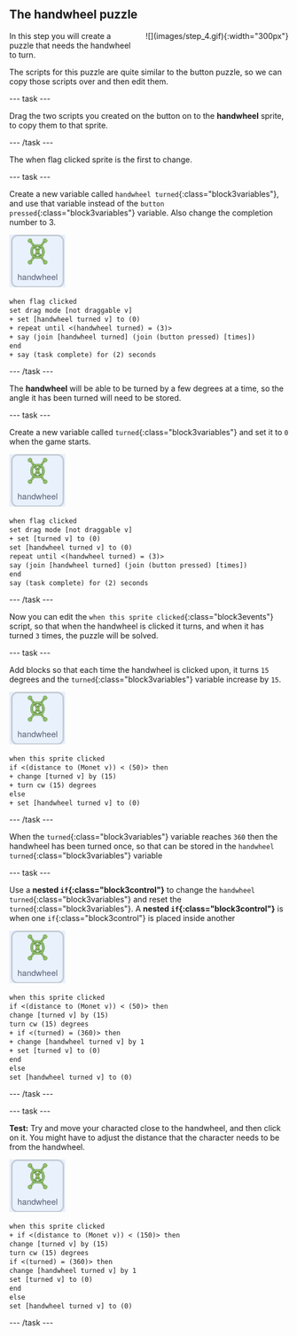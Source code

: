 ## The handwheel puzzle

<div style="display: flex; flex-wrap: wrap">
<div style="flex-basis: 200px; flex-grow: 1; margin-right: 15px;">
In this step you will create a puzzle that needs the handwheel to turn.
</div>
<div>
![](images/step_4.gif){:width="300px"}
</div>
</div>

The scripts for this puzzle are quite similar to the button puzzle, so we can copy those scripts over and then edit them.

--- task ---

Drag the two scripts you created on the button on to the **handwheel** sprite, to copy them to that sprite.

--- /task ---

The when flag clicked sprite is the first to change.

--- task ---

Create a new variable called `handwheel turned`{:class="block3variables"}, and use that variable instead of the `button pressed`{:class="block3variables"} variable. Also change the completion number to 3.

![button sprite](images/handwheel-sprite.png)
```blocks3
when flag clicked
set drag mode [not draggable v]
+ set [handwheel turned v] to (0)
+ repeat until <(handwheel turned) = (3)>
+ say (join [handwheel turned] (join (button pressed) [times])
end
+ say (task complete) for (2) seconds
```

--- /task ---

The **handwheel** will be able to be turned by a few degrees at a time, so the angle it has been turned will need to be stored.

--- task ---

Create a new variable called `turned`{:class="block3variables"} and set it to `0` when the game starts.

![button sprite](images/handwheel-sprite.png)
```blocks3
when flag clicked
set drag mode [not draggable v]
+ set [turned v] to (0)
set [handwheel turned v] to (0)
repeat until <(handwheel turned) = (3)>
say (join [handwheel turned] (join (button pressed) [times])
end
say (task complete) for (2) seconds
```
--- /task ---

Now you can edit the `when this sprite clicked`{:class="block3events"} script, so that when the handwheel is clicked it turns, and when it has turned `3` times, the puzzle will be solved.

--- task ---

Add blocks so that each time the handwheel is clicked upon, it turns `15` degrees and the `turned`{:class="block3variables"} variable increase by `15`.

![button sprite](images/handwheel-sprite.png)
```blocks3
when this sprite clicked
if <(distance to (Monet v)) < (50)> then
+ change [turned v] by (15)
+ turn cw (15) degrees
else
+ set [handwheel turned v] to (0)
```

--- /task ---

When the `turned`{:class="block3variables"} variable reaches `360` then the handwheel has been turned once, so that can be stored in the `handwheel turned`{:class="block3variables"} variable

--- task ---

Use a **nested `if`{:class="block3control"}** to change the `handwheel turned`{:class="block3variables"} and reset the `turned`{:class="block3variables"}. A **nested `if`{:class="block3control"}** is when one `if`{:class="block3control"} is placed inside another

![button sprite](images/handwheel-sprite.png)
```blocks3
when this sprite clicked
if <(distance to (Monet v)) < (50)> then
change [turned v] by (15)
turn cw (15) degrees
+ if <(turned) = (360)> then
+ change [handwheel turned v] by 1
+ set [turned v] to (0)
end
else
set [handwheel turned v] to (0)
```
--- /task ---

--- task ---

**Test:** Try and move your characted close to the handwheel, and then click on it. You might have to adjust the distance that the character needs to be from the handwheel.

![button sprite](images/handwheel-sprite.png)
```blocks3
when this sprite clicked
+ if <(distance to (Monet v)) < (150)> then
change [turned v] by (15)
turn cw (15) degrees
if <(turned) = (360)> then
change [handwheel turned v] by 1
set [turned v] to (0)
end
else
set [handwheel turned v] to (0)
```
--- /task ---
